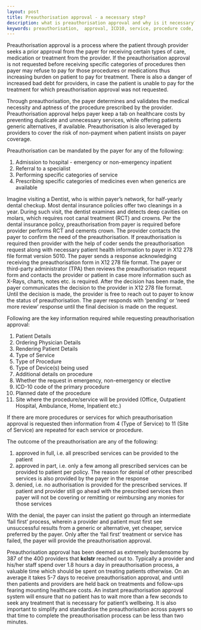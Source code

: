 ```yaml
---
layout: post
title: Preauthorisation approval - a necessary step?
description: what is preauthorisation approval and why is it necessary? 
keywords: preauthorisation,  approval, ICD10, service, procedure code, ICD10 code, category of services, claim denied, partial approval, claim approval, claim, filing, health insurance, remittance, electronic remittance, initial review, payer, provider, payment, claim review
---
```


Preauthorisation approval is a process where the patient through provider seeks a prior approval from the payer for receiving certain types of care, medication or treatment from the provider. If the preauthorisation approval is not requested before receiving specific categories of procedures then payer may refuse to pay for those procedures or medications thus increasing burden on patient to pay for treatment. There is also a danger of increased bad debt for providers, in case the patient is unable to pay for the treatment for which preauthorisation approval was not requested.

Through preauthorisation, the payer determines and validates the medical necessity and aptness of the procedure prescribed by the provider. Preauthorisation approval helps payer keep a tab on healthcare costs by preventing duplicate and unnecessary services, while offering patients generic alternatives, if available. Preauthorisation is also leveraged by providers to cover the risk of non-payment when patient insists on payer coverage. 

Preauthorisation can be mandated by the payer for any of the following:
1. Admission to hospital - emergency or non-emergency inpatient
2. Referral to a specialist
3. Performing specific categories of service
4. Prescribing specific categories of medicines even when generics are available

Imagine visiting a Dentist, who is within payer’s network, for half-yearly dental checkup. Most dental insurance policies offer two cleanings in a year. During such visit, the dentist examines and detects deep cavities on molars, which requires root canal treatment (RCT) and crowns. Per the dental insurance policy, preauthorisation from payer is required before provider performs RCT and cements crown. The provider contacts the payer to confirm the need of the preauthorisation. If preauthorisation is required then provider with the help of coder sends the preauthorisation request along with necessary patient health information to payer in X12 278 file format version 5010. The payer sends a response acknowledging receiving the preauthorisation form in X12 278 file format. The payer or third-party administrator (TPA) then reviews the preauthorisation request form and contacts the provider or patient in case more information such as X-Rays, charts, notes etc. is required. After the decision has been made, the payer communicates the decision to the provider in X12 278 file format. Until the decision is made, the provider is free to reach out to payer to know the status of preauthorisation. The payer responds with ‘pending’ or ‘need more review’ response until the final decision is made on the request. 

Following are the key information required while requesting preauthorisation approval:
1. Patient Details
2. Ordering Physician Details
3. Rendering Patient Details
4. Type of Service
5. Type of Procedure
6. Type of Device(s) being used
7. Additional details on procedure
8. Whether the request in emergency, non-emergency or elective
9. ICD-10 code of the primary procedure
10. Planned date of the procedure
11. Site where the procedure/service will be provided (Office, Outpatient Hospital, Ambulance, Home, Inpatient etc.)

If there are more procedures or services for which preauthorisation approval is requested then information from 4 (Type of Service) to 11 (Site of Service) are repeated for each service or procedure.

The outcome of the preauthorisation are any of the following:
1. approved in full, i.e. all prescribed services can be provided to the patient
2. approved in part, i.e. only a few among all prescribed services can be provided to patient per policy. The reason for denial of other prescribed services is also provided by the payer in the response
3. denied, i.e. no authorisation is provided for the prescribed services. If patient and provider still go ahead with the prescribed services then payer will not be covering or remitting or reimbursing any monies for those services

With the denial, the payer can insist the patient go through an intermediate ‘fail first’ process, wherein a provider and patient must first see unsuccessful results from a generic or alternative, yet cheaper, service preferred by the payer. Only after the ‘fail first’ treatment or service has failed, the payer will provide the preauthorisation approval.  

Preauthorisation approval has been deemed as extremely burdensome by 387 of the 400 providers that **kclstr** reached out to. Typically a provider and his/her staff spend over 1.8 hours a day in preauthorisation process, a valuable time which should be spent on treating patients otherwise.  On an average it takes 5-7 days to receive preauthorisation approval, and until then patients and providers are held back on treatments and follow-ups fearing mounting healthcare costs. An instant preauthorisation approval system will ensure that no patient has to wait more than a few seconds to seek any treatment that is necessary for patient’s wellbeing. It is also important to simplify and standardise the preauthorisation across payers so that time to complete the preauthorisation process can be less than two minutes.
